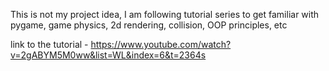 This is not my project idea, I am following tutorial series to get familiar with pygame, game physics, 2d rendering, collision, OOP principles, etc

link to the tutorial - https://www.youtube.com/watch?v=2gABYM5M0ww&list=WL&index=6&t=2364s